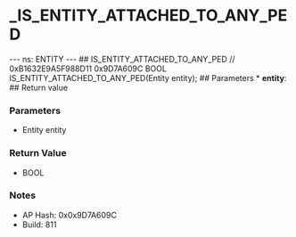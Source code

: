 # _IS_ENTITY_ATTACHED_TO_ANY_PED

--- ns: ENTITY --- ## IS_ENTITY_ATTACHED_TO_ANY_PED  // 0xB1632E9A5F988D11 0x9D7A609C BOOL IS_ENTITY_ATTACHED_TO_ANY_PED(Entity entity);   ## Parameters * **entity**:  ## Return value

### Parameters
* Entity entity

### Return Value
* BOOL

### Notes
* AP Hash: 0x0x9D7A609C
* Build: 811

